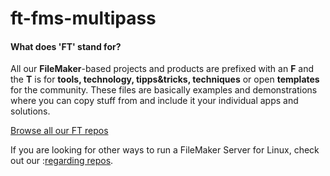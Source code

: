# ft-fms-multipass



#### What does 'FT' stand for? 

All our **FileMaker**-based projects and products are prefixed with an **F** and the **T** is for **tools, technology, tipps&tricks, techniques** or open **templates** for the community. These files are basically examples and demonstrations where you can copy stuff from and include it your individual apps and solutions. 

[Browse all our FT repos](https://github.com/fmgarage?q=ft-)

If you are looking for other ways to run a FileMaker Server for Linux, check out our :[regarding repos](https://github.com/fmgarage?q=ft-fms-).
